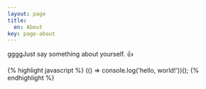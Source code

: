 ```yaml
---
layout: page
title:
  en: About
key: page-about
---
```


ggggJust say something about yourself. :+1:

{% highlight javascript %}
  (() => console.log('hello, world!'))();
{% endhighlight %}
